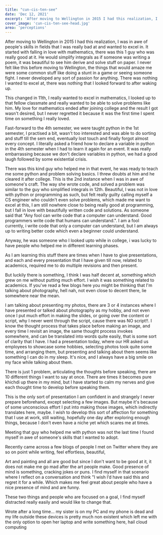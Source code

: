 ```yaml
---
title: "cun-cis-ten-see"
date: 'Dec 12, 2021'
excerpt: 'After moving to Wellington in 2015 I had this realization, I was in awe of people's skills in...'
cover_image: 'cun-cis-ten-see-head.jpg'
area: 'perceptions'
---
```


After moving to Wellington in 2015 I had this realization, I was in awe of people's skills in fields that I was really bad at and wanted to excel in. It started with falling in love with mathematics, there was this 1 guy who was really good at it. He would simplify integrals as if someone was writing a poem, it was beautiful to see him derive and solve stuff on paper. I never felt like this before moving to Wellington, the things that would amaze me were some common stuff like doing a stunt in a game or seeing someone fight. I never developed any sort of passion for anything. There was nothing I wanted to excel at, there was nothing that I looked forward to after waking up.


This changed in 11th, I really wanted to excel in mathematics, I looked up to that fellow classmate and really wanted to be able to solve problems like him. My love for mathematics ended after joining college and the result I got wasn't desired, but I never regretted it because it was the first time I spent time on something I really loved.


Fast-forward to the 4th semester, we were taught python in the 1st semester, I practised a bit, wasn't too interested and was able to do sorting and stuff till the sem end, eventually lost touch and finally forgot almost every concept. I literally asked a friend how to declare a variable in python in the 4th semester when I had to learn it again for an event. It was really embarrassing because we don't declare variables in python, we had a good laugh followed by some existential crisis. 


There was this kind guy who helped me in that event, he was ready to teach me some python and problem solving basics. I threw doubts at him and he cleared it after college. This is the 2nd instance when I was in awe of someone's craft. The way she wrote code, and solved a problem was similar to the guy who simplified integrals in 12th. Beautiful, I was not in love with python or programming as such, but felt really guilty calling myself a CS engineer who couldn't even solve problems, which made me want to excel at this, I am still nowhere close to being really good at programming, but I fall in love with beautifully written code and solutions. As someone said that "Any fool can write code that a computer can understand. Good programmers write code that humans can understand.". I am a fool currently, i write code that only a computer can understand, but I am always up to writing better code which even a beginner could understand.


Anyway, he was someone who I looked upto while in college, i was lucky to have people who helped me in different learning phases.

As I am learning this stuff there are times when I have to give presentations, and each and every presentation that I have given till now, related to academics, required me to do multiple revisions and then present.

But luckily there is something, I think I was half decent at, something which grew on me without putting much effort. I wish it was something related to academics. If you've read a few blogs here you might be thinking that I'm talking about photography, hell nah, not even close to decent there, lie somewhere near the mean.

I am talking about presenting my photos, there are 3 or 4 instances where I have presented or talked about photography as my hobby, and not even once I put much effort in making the slides, or going over the content or script, why I never went through the script, cause there was NO script!!. I know the thought process that takes place before making an image, and every time I revisit an image, the same thought process invokes somewhere, and can be translated into words quite easily, that is some sort of clarity that I have. I had a presentation today, where our HR asked us employees to showcase some hobbies, selecting photos took quite some time, and arranging them, but presenting and talking about them seems like something I can do in my sleep. It's nice, and I always have a big smile on my face while talking about them. 

There is just 1 problem, articulating the thoughts before speaking, there are 10 different things I want to say at once. There are times it becomes pure khichdi up there in my mind, but I have started to calm my nerves and give each thought time to develop before speaking them.


This is the only sort of presentation I am confident in and strangely I never prepare beforehand, except selecting a few images. But maybe it's because of some unconscious effort I put into making those images, which indirectly translates here, maybe. I wish to develop this sort of affection for something that I use at work, still waiting, hopefully one day after exploring enough things, because I don't even have a niche yet which scares me at times.


Meeting that guy who helped me with python was not the last time I found myself in awe of someone's skills that I wanted to adopt. 

Recently came across a few blogs of people I met on Twitter where they are so on point while writing, feel effortless, beautiful, 

Art and painting and all are good but since I don't want to be good at it, it does not make me go mad after the art people make. Good presence of mind is something, cracking jokes or puns. I find myself in that scenario where I reflect on a conversation and think "I wish I’d have said this and regret it for a while. Which makes me feel great about people who have a nice presence of mind and are funny. 

These two things and people who are focused on a goal, I find myself distracted really easily and would like to change that. 


Wrote after a long time... my sister is on my PC and my phone is dead and my life outside these devices is pretty much non existent which left me with the only option to open her laptop and write something here, hail cloud computing


